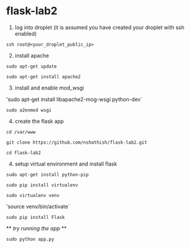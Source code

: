 # flask-lab2
1. log into droplet (it is assumed you have created your droplet with ssh enabled)

  `ssh root@<your_droplet_public_ip>`
  
2. install apache

  `sudo apt-get update`
  
  `sudo apt-get install apache2`
  
3. install and enable mod_wsgi
  
  'sudo apt-get install libapache2-mog-wsgi python-dev`
  
  `sudo a2enmod wsgi`
  
4. create the flask app

  `cd /var/www`

  `git clone https://github.com/nshathish/flask-lab2.git`

  `cd flask-lab2`

4. setup virtual environment and install flask

  `sudo apt-get install python-pip`
  
  `sudo pip install virtualenv`
  
  `sudo virtualenv venv`
  
  'source venv/bin/activate`
  
  `sudo pip install Flask`
  
  ** _try running the app_ **
  
  `sudo python app.py`

  
